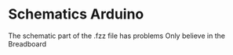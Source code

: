 # Schematics Arduino
The schematic part of the .fzz file has problems 
Only believe in the Breadboard
